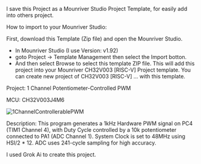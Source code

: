 
I save this Project as a Mounriver Studio Project Template, for easily add into others project.

How to import to your Mounriver Studio:

First, download this Template (Zip file) and open the Mounriver Studio. 
- In Mounriver Studio (I use Version: v1.92)
- goto Project -> Template Management then select the Import botton.
- And then select Browse to select this template ZIP file.
This will add this project into your Mounriver CH32V003 [RISC-V] Project template.
You can create new project of CH32V003 [RISC-V] ... with this template.

 Project: 1 Channel Potentiometer-Controlled PWM
 
 MCU: CH32V003J4M6


![1ChannelControllerablePWM](https://github.com/user-attachments/assets/cabd4c85-3088-4485-9aa5-621ed7d8ac75)

 
 Description: This program generates a 1kHz Hardware PWM signal on PC4 (TIM1 Channel 4),
 with Duty Cycle controlled by a 10k potentiometer connected to PA1 (ADC Channel 1).
 System Clock is set to 48MHz using HSI/2 * 12.
 ADC uses 241-cycle sampling for high accuracy.

I used Grok Ai to create this project.

